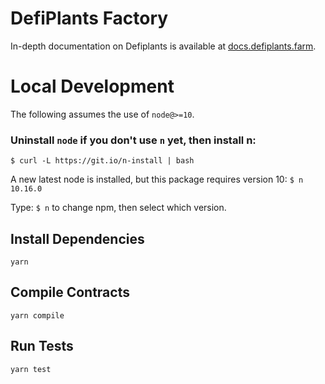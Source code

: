 # DefiPlants Factory

In-depth documentation on Defiplants is available at [docs.defiplants.farm](https://docs.defiplants.farm/).

# Local Development

The following assumes the use of `node@>=10`. 

### Uninstall `node` if you don't use `n` yet, then install n:
`$ curl -L https://git.io/n-install | bash`

A new latest node is installed, but this package requires version 10: `$ n 10.16.0`

Type: `$ n` to change npm, then select which version.

## Install Dependencies

`yarn`

## Compile Contracts

`yarn compile`

## Run Tests

`yarn test`
